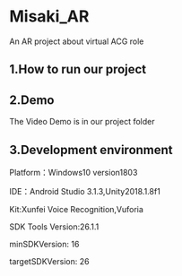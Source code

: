 # Misaki_AR

An AR project about virtual ACG role

## 1.How to run our project



## 2.Demo

The Video Demo is in our project folder

## 3.Development environment

Platform：Windows10 version1803

IDE：Android Studio 3.1.3,Unity2018.1.8f1

Kit:Xunfei Voice Recognition,Vuforia

SDK Tools Version:26.1.1

minSDKVersion: 16

targetSDKVersion: 26


